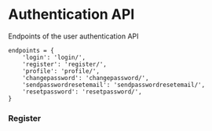 # Authentication API

Endpoints of the user authentication API
```
endpoints = {
    'login': 'login/',
    'register': 'register/',
    'profile': 'profile/',
    'changepassword': 'changepassword/',
    'sendpasswordresetemail': 'sendpasswordresetemail/',
    'resetpassword': 'resetpassword/',
}
```

### Register
```

```
